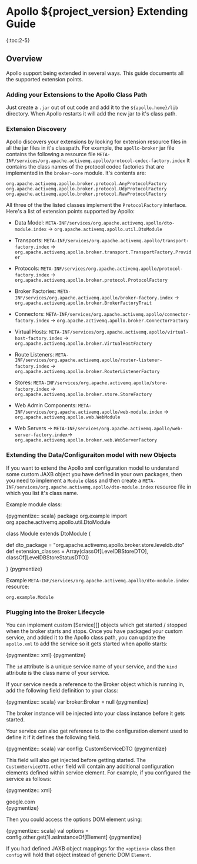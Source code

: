 # Apollo ${project_version} Extending Guide

{:toc:2-5}

## Overview

Apollo support being extended in several ways.  This guide documents 
all the supported extension points.

### Adding your Extensions to the Apollo Class Path

Just create a `.jar` out of out code and add it to the `${apollo.home}/lib`
directory.  When Apollo restarts it will add the new jar to it's class path.

### Extension Discovery

Apollo discovers your extensions by looking for extension resource files in
all the jar files in it's classpath.  For example, the `apollo-broker` jar
file contains the following a resource file `META-INF/services/org.apache.activemq.apollo/protocol-codec-factory.index`
It contains the class names of the protocol codec factories that are implemented
in the `broker-core` module.  It's contents are:

    org.apache.activemq.apollo.broker.protocol.AnyProtocolFactory
    org.apache.activemq.apollo.broker.protocol.UdpProtocolFactory
    org.apache.activemq.apollo.broker.protocol.RawProtocolFactory

All three of the the listed classes implement the `ProtocolFactory` interface.
Here's a list of extension points supported by Apollo:

* Data Model: `META-INF/services/org.apache.activemq.apollo/dto-module.index` ->
  `org.apache.activemq.apollo.util.DtoModule`

* Transports: `META-INF/services/org.apache.activemq.apollo/transport-factory.index` ->
  `org.apache.activemq.apollo.broker.transport.TransportFactory.Provider`

* Protocols: `META-INF/services/org.apache.activemq.apollo/protocol-factory.index` ->
  `org.apache.activemq.apollo.broker.protocol.ProtocolFactory`

* Broker Factories: `META-INF/services/org.apache.activemq.apollo/broker-factory.index` ->
  `org.apache.activemq.apollo.broker.BrokerFactoryTrait`

* Connectors: `META-INF/services/org.apache.activemq.apollo/connector-factory.index` ->
  `org.apache.activemq.apollo.broker.ConnectorFactory`

* Virtual Hosts: `META-INF/services/org.apache.activemq.apollo/virtual-host-factory.index` ->
  `org.apache.activemq.apollo.broker.VirtualHostFactory`

* Route Listeners: `META-INF/services/org.apache.activemq.apollo/router-listener-factory.index` ->
  `org.apache.activemq.apollo.broker.RouterListenerFactory`

* Stores: `META-INF/services/org.apache.activemq.apollo/store-factory.index` ->
  `org.apache.activemq.apollo.broker.store.StoreFactory`

* Web Admin Components: `META-INF/services/org.apache.activemq.apollo/web-module.index` ->
  `org.apache.activemq.apollo.web.WebModule`

* Web Servers -> `META-INF/services/org.apache.activemq.apollo/web-server-factory.index`->
  `org.apache.activemq.apollo.broker.web.WebServerFactory`

<!-- These might go away...
* `META-INF/services/org.apache.activemq.apollo/binding-factory.index`:
  `org.apache.activemq.apollo.broker.BindingFactory` 
* `META-INF/services/org.apache.activemq.apollo/protocol-codec-factory.index` : 
  `org.apache.activemq.apollo.broker.protocol.ProtocolCodecFactory.Provider`
-->

### Extending the Data/Configuraiton model with new Objects

If you want to extend the Apollo xml configuration model to understand some
custom JAXB object you have defined in your own packages, then you need
to implement a `Module` class and then create a `META-INF/services/org.apache.activemq.apollo/dto-module.index` 
resource file in which you list it's class name.

Example module class:

{pygmentize:: scala}
package org.example
import org.apache.activemq.apollo.util.DtoModule

class Module extends DtoModule {

  def dto_package = "org.apache.activemq.apollo.broker.store.leveldb.dto"
  def extension_classes = Array(classOf[LevelDBStoreDTO], classOf[LevelDBStoreStatusDTO])

}
{pygmentize}

Example `META-INF/services/org.apache.activemq.apollo/dto-module.index` resource:

    org.example.Module

### Plugging into the Broker Lifecycle

You can implement custom [Service][] objects which get started / stopped when 
the broker starts and stops.  Once you have packaged your custom
service, and added it to the Apollo class path, you can 
update the `apollo.xml` to add the service so it gets started when 
apollo starts:

{pygmentize:: xml}
<service id='myservice' kind='org.example.MyService'/>
{pygmentize}

The `id` attribute is a unique service name of your service, and the 
`kind` attribute is the class name of your service. 

If your service needs a reference to the Broker object which is running
in, add the following field definition to your class:

{pygmentize:: scala}
var broker:Broker = null
{pygmentize}

The broker instance will be injected into your class instance before it gets 
started.

Your service can also get reference to to the configuration element used
to define it if it defines the following field.

{pygmentize:: scala}
var config: CustomServiceDTO
{pygmentize}

This field will also get injected before getting started.  The `CustomServiceDTO.other`
field will contain any additional configuration elements defined within service
element.  For example, if you configured the service as follows:

{pygmentize:: xml}
<service id='myservice' kind='org.example.MyService'/>
  <options xmlns="http://example.org/myservice">
    <search>google.com</search>
  </options>
</service>
{pygmentize}

Then you could access the options DOM element using:

{pygmentize:: scala}
    val options = config.other.get(1).asInstanceOf[Element]
{pygmentize}

If you had defined JAXB object mappings for the `<options>` class
then `config` will hold that object instead of generic
DOM `Element`.
